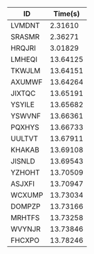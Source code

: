 |ID|Time(s)|
|-|-|
|LVMDNT|2.31610|
|SRASMR|2.36271|
|HRQJRI|3.01829|
|LMHEQI|13.64125|
|TKWJLM|13.64151|
|AXUMWF|13.64264|
|JIXTQC|13.65191|
|YSYILE|13.65682|
|YSWVNF|13.66361|
|PQXHYS|13.66733|
|UULTVT|13.67911|
|KHAKAB|13.69108|
|JISNLD|13.69543|
|YZHOHT|13.70509|
|ASJXFI|13.70947|
|WCXUMP|13.73034|
|DOMPZP|13.73166|
|MRHTFS|13.73258|
|WVYNJR|13.73846|
|FHCXPO|13.78246|
